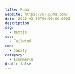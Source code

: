 ```yaml
---
title: Puma
website: https://us.puma.com/
date: 2023-03-30T00:00:00.000Z
description:
ssg:
  - Nextjs
css:
  - Tailwind
cms:
  - Sanity
category:
  - Ecommerce
draft: false
---
```

